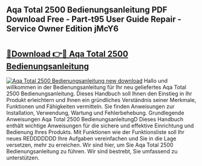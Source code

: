 ## Aqa Total 2500 Bedienungsanleitung PDF Download Free - Part-t95 User Guide Repair - Service Owner Edition jMcY6

# <h2><a href="http://df5d9wa.blite.top/?on=Aqa+Total+2500+Bedienungsanleitung">🔗Download 👉🔴 Aqa Total 2500 Bedienungsanleitung</a></h2>

[![Aqa Total 2500 Bedienungsanleitung new download](https://i.imgur.com/lujVjoI.png)](http://df5d9wa.blite.top/?on=Aqa+Total+2500+Bedienungsanleitung)
Hallo und willkommen in der Bedienungsanleitung für Ihr neu geliefertes Aqa Total 2500 Bedienungsanleitung. Dieses Handbuch soll Ihnen den Einstieg in Ihr Produkt erleichtern und Ihnen ein gründliches Verständnis seiner Merkmale, Funktionen und Fähigkeiten vermitteln. Sie finden Anweisungen zur Installation, Verwendung, Wartung und Fehlerbehebung. Grundlegende Anweisungen Aqa Total 2500 BedienungsanleitungD Dieses Handbuch enthält wichtige Anweisungen für die sichere und effektive Einrichtung und Bedienung Ihres Produkts. Mit Funktionen wie der Funktionsliste soll Ihr neues REDDDDDDD Ihre Aufgaben vereinfachen und Sie in die Lage versetzen, mehr zu erreichen. Wir sind hier, um Sie Aqa Total 2500 Bedienungsanleitung zu führen. Wir sind bestrebt, Sie umfassend zu unterstützen.
